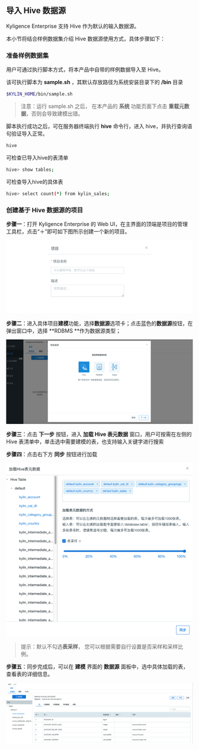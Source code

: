## 导入 Hive 数据源

Kyligence Enterprise 支持 Hive 作为默认的输入数据源。

本小节将结合样例数据集介绍 Hive 数据源使用方式，具体步骤如下：



### 准备样例数据集

用户可通过执行脚本方式，将本产品中自带的样例数据导入至 Hive。

该可执行脚本为 **sample.sh** ，其默认存放路径为系统安装目录下的 **/bin** 目录

```sh
$KYLIN_HOME/bin/sample.sh
```

> 注意：运行 sample.sh 之后， 在本产品的 **系统** 功能页面下点击 **重载元数据**，否则会导致建模出错。



脚本执行成功之后，可在服务器终端执行 **hive** 命令行，进入 hive，并执行查询语句验证导入正常。

```sh
hive
```

可检查已导入hive的表清单

```sh
hive> show tables;
```

可检查导入hive的具体表

```sh
hive> select count(*) from kylin_sales;
```



### 创建基于 Hive 数据源的项目

**步骤一**：打开 Kyligence Enterprise 的 Web UI，在主界面的顶端是项目的管理工具栏，点击“＋”即可如下图所示创建一个新的项目。

![新建项目](images/rdbms_import.cn.png)

**步骤二**：进入具体项目**建模**功能，选择**数据源**选项卡；点击蓝色的**数据源**按钮，在弹出窗口中，选择 **RDBMS **作为数据源类型；

![选择数据源](images/import_hive_1.cn.png)

**步骤三**：点击 **下一步** 按钮，进入 **加载 Hive 表元数据** 窗口，用户可按需在左侧的 Hive 表清单中，单击选中需要建模的表，也支持输入关键字进行搜索

**步骤四**：点击右下方 **同步** 按钮进行加载

![加载数据](images/import_hive_2.cn.png)
> 提示：默认不勾选**表采样**， 您可以根据需要自行设置是否采样和采样比例。

**步骤五**：同步完成后，可以在 **建模** 界面的 **数据源** 面板中，选中具体加载的表，查看表的详细信息。

![详细信息](images/import_hive_3.cn.png)
